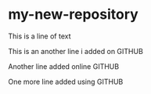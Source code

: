 ﻿# my-new-repository
This is a line of text 

This is an another line i added on GITHUB

Another line added online GITHUB

One more line added using GITHUB
